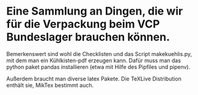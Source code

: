 # Eine Sammlung an Dingen, die wir für die Verpackung beim VCP Bundeslager brauchen können.

Bemerkenswert sind wohl die Checklisten und das Script makekuehlis.py, mit dem man ein Kühlkisten-pdf erzeugen kann.
Dafür muss man das python paket pandas installieren (etwa mit Hilfe des Pipfiles und pipenv).

Außerdem braucht man diverse latex Pakete. Die TeXLive Distribution enthält sie, MikTex bestimmt auch.
